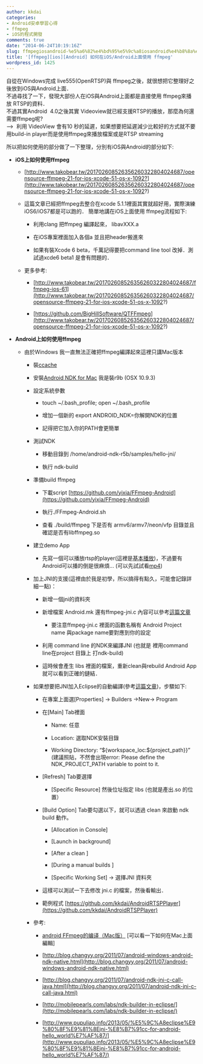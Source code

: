 ```yaml
---
author: kkdai
categories:
- Android安卓學習心得
- ffmpeg
- iOS的程式開發
comments: true
date: "2014-06-24T10:19:16Z"
slug: ffmpegiosandroid-%e5%a6%82%e4%bd%95%e5%9c%a8iosandroid%e4%b8%8a%e9%9d%a2%e4%bd%bf%e7%94%a8-ffmpeg
title: '[ffmpeg][ios][Android] 如何在iOS/Android上面使用 ffmpeg'
wordpress_id: 1425
---
```


自從在Windows完成 live555(OpenRTSP)與 ffmpeg之後，就很想把它整理好之後放到iOS與Android上面．  
不過尋找了一下，發現大部份人在iOS與Android上面都是直接使用 ffmpeg來播放 RTSP的資料．  
不過其實Android  4.0之後其實 Videoview就已經支援RTSP的播放，那麼為何還需要ffmpeg呢?  
—>  利用 VideoView 會有10 秒的延遲，如果想要把延遲減少比較好的方式就不要用build-in player而是使用ffmpeg來播放檔案或是RTSP streaming




所以把如何使用的部分做了一下整理，分別有iOS與Android的部分如下:


<!--more-->



  * **iOS上如何使用ffmpeg**



    * [http://www.takobear.tw/201702608526356260322804024687/opensource-ffmpeg-21-for-ios-xcode-51-os-x-1092?](http://www.takobear.tw/201702608526356260322804024687/opensource-ffmpeg-21-for-ios-xcode-51-os-x-1092?)


    * 這篇文章已經把ffmpeg去整合在xcode 5.1.1裡面其實就超好用，實際演練 iOS6/iOS7都是可以跑的． 簡單地講在iOS上面使用 ffmpeg流程如下:



      * 利用clang 把ffmpeg 編譯起來， libavXXX.a 


      * 在iOS專案裡面加入各個a 並且把header搬進來


      * 如果有裝Xcode 6 beta，千萬記得要把command line tool 改掉．測試過xcde6 beta1 是會有問題的．



    * 更多參考:



      * [http://www.takobear.tw/201702608526356260322804024687/ffmpeg-ios-61](http://www.takobear.tw/201702608526356260322804024687/opensource-ffmpeg-21-for-ios-xcode-51-os-x-1092?)


      * [https://github.com/BigHillSoftware/QTFFmpeg](http://www.takobear.tw/201702608526356260322804024687/opensource-ffmpeg-21-for-ios-xcode-51-os-x-1092?)




  * **Android上如何使用ffmpeg**



    * 由於Windows 我一直無法正確把ffmpeg編譯起來這裡只講Mac版本



      * 裝[ccache](http://ccache.samba.org/)


      * 安裝[Android NDK for Mac](https://developer.android.com/tools/sdk/ndk/index.html) 我是裝r9b (OSX 10.9.3)


      * 設定系統參數



        * touch ~/.bash_profile; open ~/.bash_profile


        * 增加一個新的 export ANDROID_NDK=你解開NDK的位置


        * 記得把它加入你的PATH會更簡單



      * 測試NDK



        * 移動目錄到 /home/android-ndk-r5b/samples/hello-jni/


        * 執行 ndk-build



      * 準備build ffmpeg



        * 下載script [https://github.com/yixia/FFmpeg-Android](https://github.com/yixia/FFmpeg-Android)


        * 執行./FFmpeg-Android.sh


        * 查看 ./build/ffmpeg 下是否有 armv6/armv7/neon/vfp 目錄並且確認是否有libffmpeg.so



      * 建立demo App



        * 先寫一個可以播放rtsp的player(這裡是[基本播放](http://imax-live.blogspot.tw/2012/12/videoview.html))，不過要有Android可以播的倒是很麻煩... (可以先試試看[mp4](http://techslides.com/demos/sample-videos/small.mp4))



      * 加上JNI的支援(這裡由於我是初學，所以搞得有點久，可能會記錄詳細一點)：



        * 新增一個jni的資料夾


        * 新增檔案 Android.mk 還有ffmpeg-jni.c 內容可以參考[這篇文章](http://blog.changyy.org/2013/02/android-ffmpeg.html)



          * 要注意ffmpeg-jni.c 裡面的函數名稱有 Android Project name 與package name要對應到你的設定



        * 利用 command line 的NDK來編譯JNI (也就是 裡用command line在project 目錄上 打ndk-build)


        * 這時候會產生 libs 裡面的檔案，重新clean與rebuild Android App就可以看到正確的鏈結．



      * 如果想要把JNI加入Eclipse的自動編譯(參考[這篇文章](http://blog.changyy.org/2011/07/android-android-ndk-native-development.html))，步驟如下:



        * 在專案上面選[Properties] -> Builders ->New-> Program


        * 在[Main] Tab裡面



          * Name: 任意


          * Location: 選取NDK安裝目錄


          * Working Directory: “${workspace_loc:${project_path}}” (建議照貼，不然會出現error: Please define the NDK_PROJECT_PATH variable to point to it.



        * [Refresh] Tab要選擇



          * [Specific Resource] 然後位址指定 libs (也就是產出.so 的位置）



        * [Build Option] Tab要勾選以下，就可以透過 clean 來啟動 ndk build 動作。



          * [Allocation in Console]


          * [Launch in background]


          * [After a clean ]


          * [During a manual builds ]


          * [Specific Working Set] -> 選擇JNI 資料夾



        * 這樣可以測試一下去修改 jni.c 的檔案，然後看輸出．


        * 範例程式 [https://github.com/kkdai/AndroidRTSPPlayer](https://github.com/kkdai/AndroidRTSPPlayer)



      * 參考:



        * [android FFmpeg的编译（Mac版）](http://www.yoyong.com/archives/778) [可以看一下如何在Mac上面編輯]


        * [http://blog.changyy.org/2011/07/android-windows-android-ndk-native.html](http://blog.changyy.org/2011/07/android-windows-android-ndk-native.html)


        * [http://blog.changyy.org/2011/07/android-ndk-jni-c-call-java.html](http://blog.changyy.org/2011/07/android-ndk-jni-c-call-java.html)


        * [http://mobilepearls.com/labs/ndk-builder-in-eclipse/](http://mobilepearls.com/labs/ndk-builder-in-eclipse/)


        * [http://www.pupuliao.info/2013/05/%E5%9C%A8eclipse%E9%80%8F%E9%81%8Ejni-%E8%B7%91cc-for-android-hello_world%E7%AF%87/](http://www.pupuliao.info/2013/05/%E5%9C%A8eclipse%E9%80%8F%E9%81%8Ejni-%E8%B7%91cc-for-android-hello_world%E7%AF%87/)





